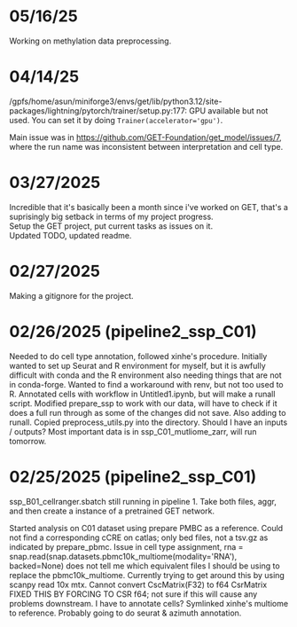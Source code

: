 # 05/16/25
Working on methylation data preprocessing.

# 04/14/25
/gpfs/home/asun/miniforge3/envs/get/lib/python3.12/site-packages/lightning/pytorch/trainer/setup.py:177: GPU available but not used. You can set it by doing `Trainer(accelerator='gpu')`.

Main issue was in https://github.com/GET-Foundation/get_model/issues/7, where the run name was inconsistent between interpretation and cell type.

# 03/27/2025
Incredible that it's basically been a month since i've worked on GET, that's a suprisingly big setback in terms of my project progress.  
Setup the GET project, put current tasks as issues on it.  
Updated TODO, updated readme.


# 02/27/2025
Making a gitignore for the project.

# 02/26/2025 (pipeline2_ssp_C01)
Needed to do cell type annotation, followed xinhe's procedure. Initially wanted to set up Seurat and R environment
for myself, but it is awfully difficult with conda and the R environment also needing things that are not in conda-forge. Wanted to find a workaround with renv, but not too used to R.
Annotated cells with workflow in Untitled1.ipynb, but will make a runall script.
Modified prepare_ssp to work with our data, will have to check if it does a full run through as some of the changes did not save. Also adding to runall.
Copied preprocess_utils.py into the directory.
Should I have an inputs / outputs?
Most important data is in ssp_C01_mutliome_zarr, will run tomorrow. 

# 02/25/2025 (pipeline2_ssp_C01)
ssp_B01_cellranger.sbatch still running in pipeline 1. Take both files, aggr, and then create a instance of a pretrained GET network.

Started analysis on C01 dataset using prepare PMBC as a reference. 
Could not find a corresponding cCRE on catlas; only bed files, not a tsv.gz as indicated by prepare_pbmc. 
Issue in cell type assignment, rna = snap.read(snap.datasets.pbmc10k_multiome(modality='RNA'), backed=None) does not tell me which equivalent files I should be using to replace the pbmc10k_multiome. 
Currently trying to get around this by using scanpy read 10x mtx.
Cannot convert CscMatrix(F32) to f64 CsrMatrix
FIXED THIS BY FORCING TO CSR f64; not sure if this will cause any problems downstream.
I have to annotate cells? Symlinked xinhe's multiome to reference. Probably going to do seurat & azimuth annotation.
